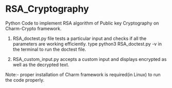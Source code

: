# RSA_Cryptography
Python Code to implement RSA algorithm of Public key Cryptography on Charm-Crypto framework.

1. RSA_doctest.py file tests a particular input and checks if all the parameters are working efficiently.
    type python3 RSA_doctest.py -v in the terminal to run the doctest file.
    
2. RSA_custom_input.py accepts a custom input and displays encrypted as well as the decrypted text.
   
Note:- proper installation of Charm framework is required(in Linux) to run the code properly.

